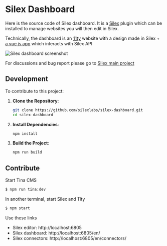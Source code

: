 # Silex Dashboard

Here is the source code of Silex dashboard. It is a [Silex](https://www.silex.me) plugin which can be installed to manage websites you will then edit in Silex.

Technically, the dashboard is an [11ty](https://11ty.dev) website with a design made in Silex + [a vue.js app](https://vuejs.org/) which interacts with Silex API

![Silex dashboard screenshot](./assets/silex-dashboard.png)

For discussions and bug report please go to [Silex main project](https://github.com/silexlabs/Silex)

## Development

To contribute to this project:

1. **Clone the Repository**:
   ```bash
   git clone https://github.com/silexlabs/silex-dashboard.git
   cd silex-dashboard
   ```

2. **Install Dependencies**:
   ```bash
   npm install
   ```

3. **Build the Project**:
   ```bash
   npm run build
   ```

## Contribute

Start Tina CMS

```sh
$ npm run tina:dev
```

In another terminal, start Silex and 11ty

```sh
$ npm start
```

Use these links

* Silex editor: http://localhost:6805
* Silex dashboard: http://localhost:6805/en/
* Silex connectors: http://localhost:6805/en/connectors/
